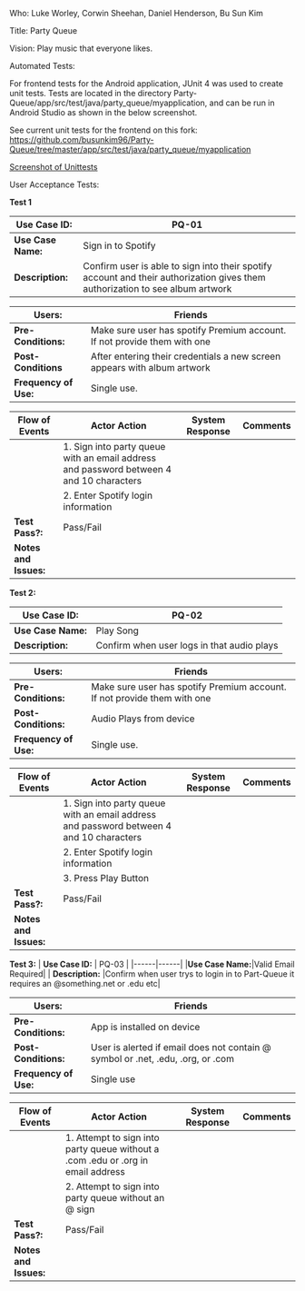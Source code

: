 Who: Luke Worley, Corwin Sheehan, Daniel Henderson, Bu Sun Kim

Title: Party Queue  

Vision: Play music that everyone likes.

Automated Tests: 

For frontend tests for the Android application, JUnit 4 was used to create unit tests. Tests are located in the directory Party-Queue/app/src/test/java/party_queue/myapplication, and can be run in Android Studio as shown in the below screenshot. 

See current unit tests for the frontend on this fork: https://github.com/busunkim96/Party-Queue/tree/master/app/src/test/java/party_queue/myapplication

[Screenshot of Unittests](https://drive.google.com/file/d/1rhqs7-9Svk8_IyKgTpXQfo8AsDK9XcSWiw/view?usp=sharing)

User Acceptance Tests:


**Test 1**

|  **Use Case ID:** | PQ-01 |
|------|------|
|**Use Case Name:**|Sign in to Spotify|
| **Description:** |Confirm user is able to sign into their spotify account and their authorization gives them authorization to see album artwork|

|  **Users:** | Friends |
|------|------|
|**Pre-Conditions:**|Make sure user has spotify Premium account. If not provide them with one|
| **Post-Conditions** |After entering their credentials a new screen appears with album artwork|
|**Frequency of Use:**|Single use.|


|Flow of Events|Actor Action| System Response| Comments|
|------|------|------|------|
|                  |1. Sign into party queue with an email address and password between 4 and 10 characters| |  |
|                 | 2. Enter Spotify login information| | |
|**Test Pass?:**| Pass/Fail| | |
| **Notes and Issues:**| | | |

**Test 2:**

|  **Use Case ID:** | PQ-02 |
|------|------|
|**Use Case Name:**|Play Song|
| **Description:** |Confirm when user logs in that audio plays|

|  **Users:** | Friends |
|------|------|
|**Pre-Conditions:**|Make sure user has spotify Premium account. If not provide them with one|
| **Post-Conditions:** |Audio Plays from device|
|**Frequency of Use:**|Single use.|


|Flow of Events|Actor Action| System Response| Comments|
|------|------|------|------|
|                  |1. Sign into party queue with an email address and password between 4 and 10 characters| |  |
|                 | 2. Enter Spotify login information| | |
|                 | 3. Press Play Button| | |
|**Test Pass?:**| Pass/Fail| | |
| **Notes and Issues:**| | | |


**Test 3:**
|  **Use Case ID:** | PQ-03 |
|------|------|
|**Use Case Name:**|Valid Email Required|
| **Description:** |Confirm when user trys to login in to Part-Queue it requires an @something.net or .edu etc|

|  **Users:** | Friends |
|------|------|
|**Pre-Conditions:**|App is installed on device |
| **Post-Conditions:** |User is alerted if email does not contain @  symbol or .net, .edu, .org, or .com|
|**Frequency of Use:**|Single use|


|Flow of Events|Actor Action| System Response| Comments|
|------|------|------|------|
|                  |1. Attempt to sign into party queue without a .com .edu or .org in email address| |  |
|                 | 2. Attempt to sign into party queue without an @ sign| | |
|**Test Pass?:**| Pass/Fail| | |
| **Notes and Issues:**| | | |
